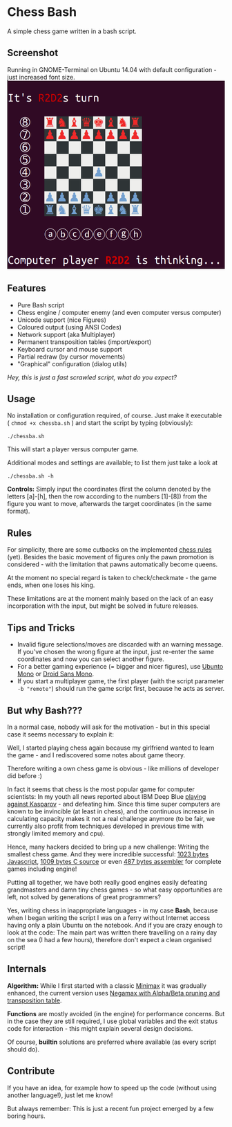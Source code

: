 Chess Bash
==========
A simple chess game written in a bash script.

Screenshot
----------
Running in GNOME-Terminal on Ubuntu 14.04 with default configuration - just increased font size.
![ChessBa.sh in action](screenshot.png?raw=true)

Features
--------
  * Pure Bash script
  * Chess engine / computer enemy (and even computer versus computer)
  * Unicode support (nice Figures)
  * Coloured output (using ANSI Codes)
  * Network support (aka Multiplayer)
  * Permanent transposition tables (import/export)
  * Keyboard cursor and mouse support
  * Partial redraw (by cursor movements)
  * "Graphical" configuration (dialog utils)

*Hey, this is just a fast scrawled script, what do you expect?*


Usage
-----
No installation or configuration required, of course.
Just make it executable ( `chmod +x chessba.sh` ) and start the script by typing (obviously):

    ./chessba.sh

This will start a player versus computer game.

Additional modes and settings are available; to list them just take a look at

    ./chessba.sh -h

**Controls:** Simply input the coordinates (first the column denoted by the letters [a]-[h], then the row according to the numbers [1]-[8]) from the figure you want to move, afterwards the target coordinates (in the same format).


Rules
-----
For simplicity, there are some cutbacks on the implemented [chess rules](http://en.wikipedia.org/wiki/Rules_of_chess) (yet).
Besides the basic movement of figures only the pawn promotion is considered - with the limitation that pawns automatically become queens.

At the moment no special regard is taken to check/checkmate - the game ends, when one loses his king.

These limitations are at the moment mainly based on the lack of an easy incorporation with the input, but might be solved in future releases.


Tips and Tricks
---------------
  * Invalid figure selections/moves are discarded with an warning message. If you've chosen the wrong figure at the input, just re-enter the same coordinates and now you can select another figure.
  * For a better gaming experience (= bigger and nicer figures), use [Ubunto Mono](http://font.ubuntu.com/#charset-mono-regular) or [Droid Sans Mono](http://www.droidfonts.com/info/droid-sans-mono-fonts/).
  * If you start a multiplayer game, the first player (with the script parameter `-b "remote"`) should run the game script first, because he acts as server.


But why Bash???
---------------
In a normal case, nobody will ask for the motivation - but in this special case it seems necessary to explain it:

Well, I started playing chess again because my girlfriend wanted to learn the game - and I rediscovered some notes about game theory.

Therefore writing a own chess game is obvious - like millions of developer did before :)

In fact it seems that chess is the most popular game for computer scientists:
In my youth all news reported about IBM Deep Blue [playing against Kasparov](http://en.wikipedia.org/wiki/Deep_Blue_versus_Garry_Kasparov) - and defeating him. Since this time super computers are known to be invincible (at least in chess), and the continuous increase in calculating capacity makes it not a real challenge anymore (to be fair, we currently also profit from techniques developed in previous time with strongly limited memory and cpu).

Hence, many hackers decided to bring up a new challenge: Writing the smallest chess game. And they were incredible successful:
[1023 bytes Javascript](http://js1k.com/2010-first/demo/750),
[1009 bytes C source](http://nanochess.org/chess3.html)
or even [487 bytes assembler](
http://www.pouet.net/prod.php?which=64962) for complete games including engine!

Putting all together, we have both really good engines easily defeating grandmasters and damn tiny chess games - so what easy opportunities are left, not solved by generations of great programmers?

Yes, writing chess in inappropriate languages - in my case **Bash**, because when I began writing the script I was on a ferry without Internet access having only a plain Ubuntu on the notebook.
And if you are crazy enough to look at the code: The main part was written there travelling on a rainy day on the sea (I had a few hours), therefore don't expect a clean organised script!


Internals
---------
**Algorithm:**
While I first started with a classic [Minimax](http://en.wikipedia.org/wiki/Minimax) it was gradually enhanced, the current version uses [Negamax with Alpha/Beta pruning and transposition table](http://en.wikipedia.org/wiki/Negamax#NegaMax_with_Alpha_Beta_Pruning_and_Transposition_Tables).

**Functions** are mostly avoided (in the engine) for performance concerns. But in the case they are still required, I use global variables and the exit status code for interaction - this might explain several design decisions.

Of course, **builtin** solutions are preferred where available (as every script should do).


Contribute
----------
If you have an idea, for example how to speed up the code (without using another language!), just let me know!

But always remember: This is just a recent fun project emerged by a few boring hours.
